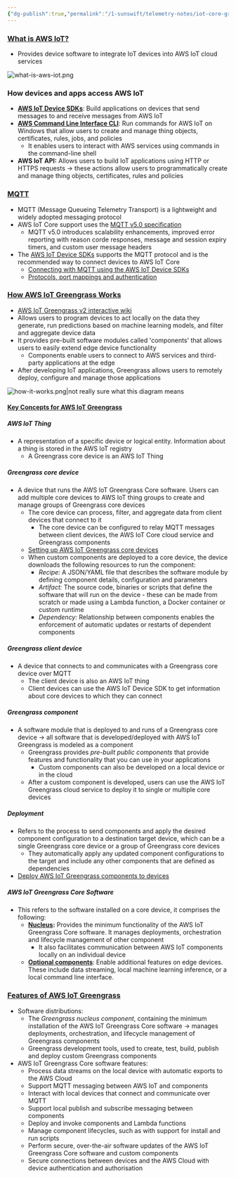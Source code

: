 ```yaml
---
{"dg-publish":true,"permalink":"/1-sunswift/telemetry-notes/iot-core-greengrass-connection/","created":"2024-07-02T20:22:29.508+10:00","updated":"2024-07-23T22:15:49.620+10:00"}
---
```


### [What is AWS IoT?](https://docs.aws.amazon.com/iot/latest/developerguide/what-is-aws-iot.html)
- Provides device software to integrate IoT devices into AWS IoT cloud services

![what-is-aws-iot.png](/img/user/z.%20Images%20&%20Attachments/what-is-aws-iot.png)

### How devices and apps access AWS IoT
- **[AWS IoT Device SDKs](https://github.com/aws/aws-iot-device-sdk-python-v2)**: Build applications on devices that send messages to and receive messages from AWS IoT
- **[AWS Command Line Interface CLI](https://docs.aws.amazon.com/cli/latest/userguide/cli-chap-welcome.html)**: Run commands for AWS IoT on Windows that allow users to create and manage thing objects, certificates, rules, jobs, and policies
	- It enables users to interact with AWS services using commands in the command-line shell
- **AWS IoT API:** Allows users to build IoT applications using HTTP or HTTPS requests -> these actions allow users to programmatically create and manage thing objects, certificates, rules and policies

### [MQTT](https://docs.aws.amazon.com/iot/latest/developerguide/mqtt.html)
- MQTT (Message Queueing Telemetry Transport) is a lightweight and widely adopted messaging protocol
- AWS IoT Core support uses the [MQTT v5.0 specification](http://docs.oasis-open.org/mqtt/mqtt/v5.0/mqtt-v5.0.html)
	- MQTT v5.0 introduces scalability enhancements, improved error reporting with reason corde responses, message and session expiry timers, and custom user message headers
- The [AWS IoT Device SDKs](https://docs.aws.amazon.com/iot/latest/developerguide/iot-connect-devices.html#iot-connect-device-sdks) supports the MQTT protocol and is the recommended way to connect devices to AWS IoT Core
	- [Connecting with MQTT using the AWS IoT Device SDKs](https://docs.aws.amazon.com/iot/latest/developerguide/mqtt.html#mqtt-sdk)
	- [Protocols, port mappings and authentication](https://docs.aws.amazon.com/iot/latest/developerguide/protocols.html#protocol-port-mapping)

### [How AWS IoT Greengrass Works](https://docs.aws.amazon.com/greengrass/v2/developerguide/how-it-works.html)
- [AWS IoT Greengrass v2 interactive wiki](https://catalog.us-east-1.prod.workshops.aws/workshops/5ecc2416-f956-4273-b729-d0d30556013f/en-US)
- Allows users to program devices to act locally on the data they generate, run predictions based on machine learning models, and filter and aggregate device data
- It provides pre-built software modules called 'components' that allows users to easily extend edge device functionality
	- Components enable users to connect to AWS services and third-party applications at the edge
- After developing IoT applications, Greengrass allows users to remotely deploy, configure and manage those applications 

![how-it-works.png|not really sure what this diagram means](/img/user/z.%20Images%20&%20Attachments/how-it-works.png)

#### [Key Concepts for AWS IoT Greengrass](https://docs.aws.amazon.com/greengrass/v2/developerguide/how-it-works.html#concept-overview)
##### AWS IoT Thing
- A representation of a specific device or logical entity. Information about a thing is stored in the AWS IoT registry
	- A Greengrass core device is an AWS IoT Thing

##### Greengrass core device
- A device that runs the AWS IoT Greengrass Core software. Users can add multiple core devices to AWS IoT thing groups to create and manage groups of Greengrass core devices
	- The core device can process, filter, and aggregate data from client devices that connect to it
		- The core device can be configured to relay MQTT messages between client devices, the AWS IoT Core cloud service and Greengrass components
	- [Setting up AWS IoT Greengrass core devices](https://docs.aws.amazon.com/greengrass/v2/developerguide/setting-up.html)
	- When custom components are deployed to a core device, the device downloads the following resources to run the component:
		- *Recipe:* A JSON/YAML file that describes the software module by defining component details, configuration and parameters
		- *Artifact:* The source code, binaries or scripts that define the software that will run on the device - these can be made from scratch or made using a Lambda function, a Docker container or custom runtime
		- *Dependency:* Relationship between components enables the enforcement of automatic updates or restarts of dependent components

##### Greengrass client device
- A device that connects to and communicates with a Greengrass core device over MQTT 
	- The client device is also an AWS IoT thing
	- Client devices can use the AWS IoT Device SDK to get information about core devices to which they can connect

##### Greengrass component
- A software module that is deployed to and runs of a Greengrass core device -> all software that is developed/deployed with AWS IoT Greengrass is modeled as a component
	- Greengrass provides *pre-built public components* that provide features and functionality that you can use in your applications
		- Custom components can also be developed on a local device or in the cloud
	- After a custom component is developed, users can use the AWS IoT Greengrass cloud service to deploy it to single or multiple core devices

##### Deployment
- Refers to the process to send components and apply the desired component configuration to a destination target device, which can be a single Greengrass core device or a group of Greengrass core devices
	- They automatically apply any updated component configurations to the target and include any other components that are defined as dependencies
- [Deploy AWS IoT Greengrass components to devices](https://docs.aws.amazon.com/greengrass/v2/developerguide/manage-deployments.html)

##### AWS IoT Greengrass Core Software
- This refers to the software installed on a core device, it comprises the following:
	- **[Nucleus](https://docs.aws.amazon.com/greengrass/v2/developerguide/greengrass-nucleus-component.html):** Provides the minimum functionality of the AWS IoT Greengrass Core software. It manages deployments, orchestration and lifecycle management of other component
		- It also facilitates communication between AWS IoT components locally on an individual device
	- **[Optional components](https://docs.aws.amazon.com/greengrass/v2/developerguide/public-components.html)**: Enable additional features on edge devices. These include data streaming, local machine learning inference, or a local command line interface.

### [Features of AWS IoT Greengrass](https://docs.aws.amazon.com/greengrass/v2/developerguide/how-it-works.html#components-and-features)
- Software distributions:
	- The *Greengrass nucleus component*, containing the minimum installation of the AWS IoT Greengrass Core software -> manages deployments, orchestration, and lifecycle management of Greengrass components
	- Greengrass development tools, used to create, test, build, publish and deploy custom Greengrass components
- AWS IoT Greengrass Core software features:
	- Process data streams on the local device with automatic exports to the AWS Cloud
	- Support MQTT messaging between AWS IoT and components
	- Interact with local devices that connect and communicate over MQTT
	- Support local publish and subscribe messaging between components
	- Deploy and invoke components and Lambda functions
	- Manage component lifecycles, such as with support for install and run scripts
	- Perform secure, over-the-air software updates of the AWS IoT Greengrass Core software and custom components
	- Secure connections between devices and the AWS Cloud with device authentication and authorisation